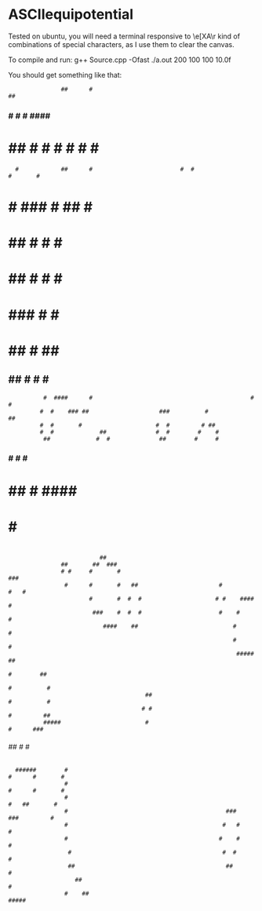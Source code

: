 # ASCIIequipotential

Tested on ubuntu, you will need a terminal responsive to \e[XA\r kind of combinations of special characters, as I use them to clear the canvas.

To compile and run:
g++ Source.cpp -Ofast
./a.out 200 100 100 10.0f

You should get something like that:

                   ##      #                                                     ##
 ###              #  #     #                         ####                        #
#   ##            #  #     #                         #  #                        #       #
      #            ##      #                         #  #                        #       #
#      #        ###        #                          ##                         #       #
 #      ##     #   #        #                                                     ######
  #       ##  #   #         #                                                           #
  #         ###   #         #                                                           #
  #             ##          #                                             ##            #
##            ##           #                                             #  #            #
              #  ####      #                                             #  #
             #  #    ### ##                    ###          #             ##
             #  #       #                     #  #         # ##
             #  #             ##              #  #        #    #
              ##             #  #              ##        #     #
###                          #  #                         #    #
   #                         ## #                          ####                          #
   #                           #                                                         #
   #                                                                                     #
###
                              ##
                   ##       ##  ###
                   # #     #       #                                       ###
                    #      #       #   ##                       #         #   #
                           #       #  #  #                     # #    ####     #
                            ###    #  #  #                      #    #         #
                               ####    ##                           #           #
                                                                    #           #
                                                                     #####       ##
                                                                          #        ##
                                                                          #          #
                                           ##                             #          #
                                          # #                             #         ##
              #####                        #                              #      ###
######      ##     #                                                      #      #
      ######        #                                                     #      #       #
                    #                                                     #      #       #
                    #                                                      #   ##       #
                    #                                             ###       ###         #
                    #                                            #   #                 #
                    #                                           #    #                 #
                     #                                           #  #                  #
                     ##                                           ##                   #
                       ##                                                               #
                    #    ##                                                        #####
